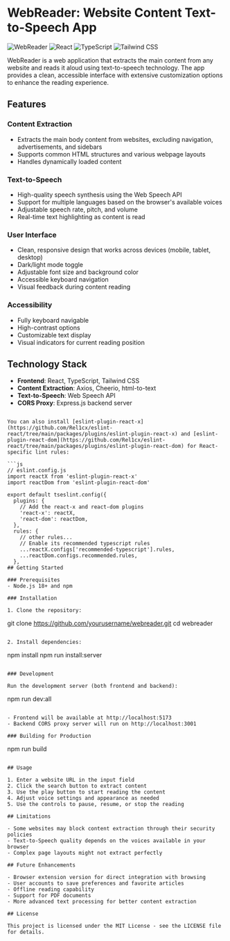 # WebReader: Website Content Text-to-Speech App

![WebReader](https://img.shields.io/badge/WebReader-v1.0-blue)
![React](https://img.shields.io/badge/React-18.x-61dafb)
![TypeScript](https://img.shields.io/badge/TypeScript-5.x-3178c6)
![Tailwind CSS](https://img.shields.io/badge/Tailwind-3.x-38bdf8)

WebReader is a web application that extracts the main content from any website and reads it aloud using text-to-speech technology. The app provides a clean, accessible interface with extensive customization options to enhance the reading experience.

## Features

### Content Extraction
- Extracts the main body content from websites, excluding navigation, advertisements, and sidebars
- Supports common HTML structures and various webpage layouts
- Handles dynamically loaded content

### Text-to-Speech
- High-quality speech synthesis using the Web Speech API
- Support for multiple languages based on the browser's available voices
- Adjustable speech rate, pitch, and volume
- Real-time text highlighting as content is read

### User Interface
- Clean, responsive design that works across devices (mobile, tablet, desktop)
- Dark/light mode toggle
- Adjustable font size and background color
- Accessible keyboard navigation
- Visual feedback during content reading

### Accessibility
- Fully keyboard navigable
- High-contrast options
- Customizable text display
- Visual indicators for current reading position

## Technology Stack

- **Frontend**: React, TypeScript, Tailwind CSS
- **Content Extraction**: Axios, Cheerio, html-to-text
- **Text-to-Speech**: Web Speech API
- **CORS Proxy**: Express.js backend server
```

You can also install [eslint-plugin-react-x](https://github.com/Rel1cx/eslint-react/tree/main/packages/plugins/eslint-plugin-react-x) and [eslint-plugin-react-dom](https://github.com/Rel1cx/eslint-react/tree/main/packages/plugins/eslint-plugin-react-dom) for React-specific lint rules:

```js
// eslint.config.js
import reactX from 'eslint-plugin-react-x'
import reactDom from 'eslint-plugin-react-dom'

export default tseslint.config({
  plugins: {
    // Add the react-x and react-dom plugins
    'react-x': reactX,
    'react-dom': reactDom,
  },
  rules: {
    // other rules...
    // Enable its recommended typescript rules
    ...reactX.configs['recommended-typescript'].rules,
    ...reactDom.configs.recommended.rules,
  },
## Getting Started

### Prerequisites
- Node.js 18+ and npm

### Installation

1. Clone the repository:
```
git clone https://github.com/yourusername/webreader.git
cd webreader
```

2. Install dependencies:
```
npm install
npm run install:server
```

### Development

Run the development server (both frontend and backend):
```
npm run dev:all
```

- Frontend will be available at http://localhost:5173
- Backend CORS proxy server will run on http://localhost:3001

### Building for Production

```
npm run build
```

## Usage

1. Enter a website URL in the input field
2. Click the search button to extract content
3. Use the play button to start reading the content
4. Adjust voice settings and appearance as needed
5. Use the controls to pause, resume, or stop the reading

## Limitations

- Some websites may block content extraction through their security policies
- Text-to-Speech quality depends on the voices available in your browser
- Complex page layouts might not extract perfectly

## Future Enhancements

- Browser extension version for direct integration with browsing
- User accounts to save preferences and favorite articles
- Offline reading capability
- Support for PDF documents
- More advanced text processing for better content extraction

## License

This project is licensed under the MIT License - see the LICENSE file for details.
```
